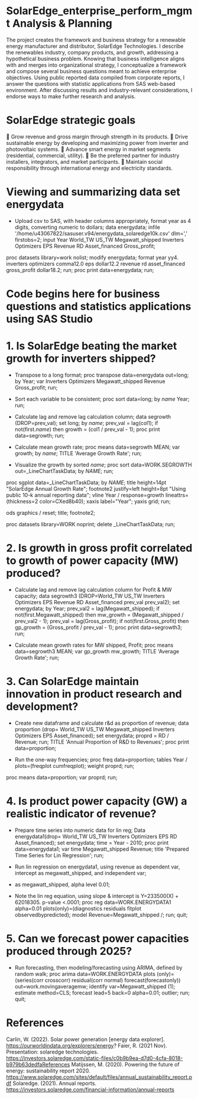 # SolarEdge_enterprise_perform_mgmt Analysis & Planning
The project creates the framework and business strategy for a renewable energy manufacturer and distributor, SolarEdge Technologies. I describe the renewables industry, company products, and growth, addressing a hypothetical business problem. Knowing that business intelligence aligns with and merges into organizational strategy, I conceptualize a framework and compose several business questions meant to achieve enterprise objectives. Using public reported data compiled from corporate reports, I answer the questions with statistic applications from SAS web-based environment. After discussing results and industry-relevant considerations, I endorse ways to make further research and analysis.

# SolarEdge strategic goals
	Grow revenue and gross margin through strength in its products.
	Drive sustainable energy by developing and maximizing power from inverter and photovoltaic systems.
	Advance smart energy in market segments (residential, commercial, utility).
	Be the preferred partner for industry installers, integrators, and market participants.
	Maintain social responsibility through international energy and electricity standards.

# Viewing and summarizing data set energydata
* Upload csv to SAS, with header columns appropriately, format year as 4 digits, converting numeric to dollars;
data energydata;
	infile '/home/u43067822/sasuser.v94/energydata_solaredge10k.csv' dlm=',' firstobs=2;
	input Year World_TW US_TW Megawatt_shipped Inverters Optimizers EPS Revenue RD Asset_financed Gross_profit;

proc datasets library=work nolist;
    modify energydata;
    format year yy4.
    	inverters optimizers comma12.0
		eps dollar12.2
		revenue rd asset_financed gross_profit dollar18.2;
run;
proc print data=energydata;
run;

# Code begins here for business questions and statistics applications using SAS Studio
# 1. Is SolarEdge beating the market growth for inverters shipped?
* Transpose to a long format;
proc transpose data=energydata out=long;
by Year;
var Inverters Optimizers Megawatt_shipped Revenue Gross_profit;
run;

* Sort each variable to be consistent;
proc sort data=long;
by _name_ Year;
run;

* Calculate lag and remove lag calculation column;
data segrowth (DROP=prev_val);
set long;
by _name_;
prev_val = lag(col1);
if not(first._name_) then growth = (col1 / prev_val - 1);
proc print data=segrowth;
run;

* Calculate mean growth rate;
proc means data=segrowth MEAN;
var growth;
by _name_;
TITLE 'Average Growth Rate';
run;

* Visualize the growth by sorted _name_;
proc sort data=WORK.SEGROWTH out=_LineChartTaskData;
	by _NAME_;
run;

proc sgplot data=_LineChartTaskData;
	by _NAME_;
	title height=14pt "SolarEdge Annual Growth Rate";
	footnote2 justify=left height=8pt "Using public 10-k annual reporting data";
	vline Year / response=growth lineattrs=(thickness=2 color=CXed8b40);
	xaxis label="Year";
	yaxis grid;
run;

ods graphics / reset;
title;
footnote2;

proc datasets library=WORK noprint;
	delete _LineChartTaskData;
	run;

# 2.	Is growth in gross profit correlated to growth of power capacity (MW) produced?
* Calculate lag and remove lag calculation column for Profit & MW capacity;
data segrowth3 (DROP=World_TW US_TW Inverters Optimizers EPS Revenue RD Asset_financed prev_val prev_val2);
set energydata;
by Year;
prev_val2 = lag(Megawatt_shipped);
if not(first.Megawatt_shipped) then mw_growth = (Megawatt_shipped / prev_val2 - 1);
prev_val = lag(Gross_profit);
if not(first.Gross_profit) then gp_growth = (Gross_profit / prev_val - 1);
proc print data=segrowth3;
run;

* Calculate mean growth rates for MW shipped, Profit;
proc means data=segrowth3 MEAN;
var gp_growth mw_growth;
TITLE 'Average Growth Rate';
run;

# 3.	Can SolarEdge maintain innovation in product research and development?
* Create new dataframe and calculate r&d as proportion of revenue;
data proportion (drop= World_TW US_TW Megawatt_shipped Inverters Optimizers EPS Asset_financed);
set energydata;
proprd = RD / Revenue;
run;
TITLE 'Annual Proportion of R&D to Revenues';
proc print data=proportion;

* Run the one-way frequencies;
proc freq data=proportion;
	tables Year / plots=(freqplot cumfreqplot);
	weight proprd;
run;

proc means data=proportion;
var proprd;
run;

# 4.	Is product power capacity (GW) a realistic indicator of revenue?
* Prepare time series into numeric data for lin reg;
Data energydata1(drop= World_TW US_TW Inverters Optimizers EPS RD Asset_financed);
 set energydata;
   time = Year - 2010;
proc print data=energydata1;
   var time Megawatt_shipped Revenue;
   title 'Prepared Time Series for Lin Regression';
run;

* Run lin regression on energydata1, using revenue as dependent var, intercept as megawatt_shipped, and independent var;
* as megawatt_shipped, alpha level 0.01;
* Note the lin reg equation, using slope & intercept is Y=233500(X) + 62018305. p-value <.0001;
proc reg data=WORK.ENERGYDATA1 alpha=0.01 plots(only)=(diagnostics residuals 
		fitplot observedbypredicted);
	model Revenue=Megawatt_shipped /;
	run;
quit;

# 5.  Can we forecast power capacities produced through 2025?
* Run forecasting, then modeling/forecasting using ARIMA, defined by random walk;
proc arima data=WORK.ENERGYDATA plots
    (only)=(series(corr crosscorr) residual(corr normal) 
		forecast(forecastonly)) out=work.movingaveragemw;
	identify var=Megawatt_shipped (1);
	estimate method=CLS;
	forecast lead=5 back=0 alpha=0.01;
	outlier;
	run;
quit;

# References
Carlin, W. (2022). Solar power generation [energy data explorer]. https://ourworldindata.org/explorers/energy? 
Faier, R. (2021 Nov). Presentation: solaredge technologies. https://investors.solaredge.com/static-files/c0b9b9ea-d7d0-4cfa-8018-b979b63dedfaReferences 
Matijssen, M. (2020). Powering the future of energy: sustainability report 2020. https://www.solaredge.com/sites/default/files/annual_sustainability_report.pdf 
Solaredge. (2021). Annual reports. https://investors.solaredge.com/financial-information/annual-reports 
